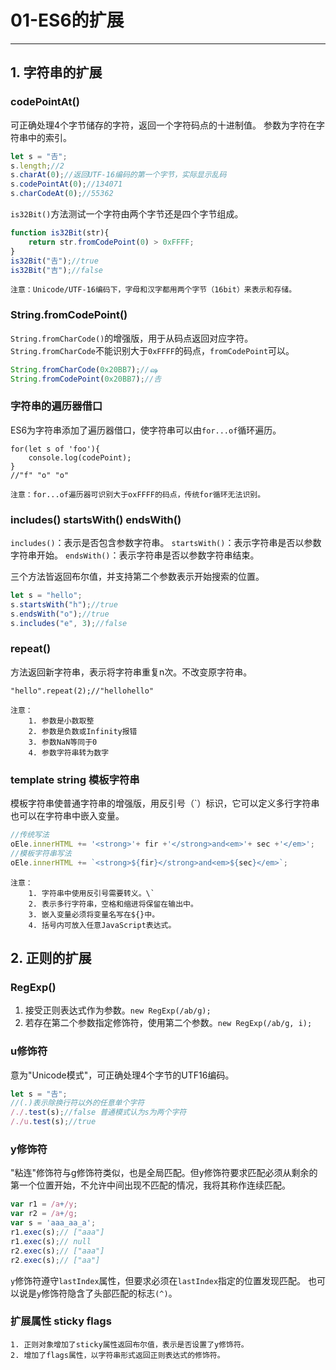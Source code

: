 ﻿# 01-ES6的扩展

---


## 1. 字符串的扩展
### codePointAt()
可正确处理4个字节储存的字符，返回一个字符码点的十进制值。
参数为字符在字符串中的索引。
```javascript
let s = "𠮷";
s.length;//2
s.charAt(0);//返回UTF-16编码的第一个字节，实际显示乱码
s.codePointAt(0);//134071
s.charCodeAt(0);//55362
```
`is32Bit()`方法测试一个字符由两个字节还是四个字节组成。
```javascript
function is32Bit(str){
    return str.fromCodePoint(0) > 0xFFFF;
}
is32Bit("𠮷");//true
is32Bit("吉");//false
```
    注意：Unicode/UTF-16编码下，字母和汉字都用两个字节（16bit）来表示和存储。
### String.fromCodePoint()
`String.fromCharCode()`的增强版，用于从码点返回对应字符。`String.fromCharCode`不能识别大于`0xFFFF`的码点，`fromCodePoint`可以。
```javascript
String.fromCharCode(0x20BB7);//ஷ
String.fromCodePoint(0x20BB7);//𠮷
```
### 字符串的遍历器借口
ES6为字符串添加了遍历器借口，使字符串可以由`for...of`循环遍历。
```
for(let s of 'foo'){
    console.log(codePoint);
}
//"f" "o" "o"
```
    注意：for...of遍历器可识别大于oxFFFF的码点，传统for循环无法识别。
### includes()  startsWith()  endsWith()
`includes()`：表示是否包含参数字符串。
`startsWith()`：表示字符串是否以参数字符串开始。
`endsWith()`：表示字符串是否以参数字符串结束。

三个方法皆返回布尔值，并支持第二个参数表示开始搜索的位置。
```javascript
let s = "hello";
s.startsWith("h");//true
s.endsWith("o");//true
s.includes("e", 3);//false
```
### repeat()
方法返回新字符串，表示将字符串重复n次。不改变原字符串。
```
"hello".repeat(2);//"hellohello"
```

    注意：
        1. 参数是小数取整
        2. 参数是负数或Infinity报错
        3. 参数NaN等同于0
        4. 参数字符串转为数字
### template string 模板字符串
模板字符串使普通字符串的增强版，用反引号（`）标识，它可以定义多行字符串也可以在字符串中嵌入变量。
```javascript
//传统写法
oEle.innerHTML += '<strong>'+ fir +'</strong>and<em>'+ sec +'</em>';
//模板字符串写法
oEle.innerHTML += `<strong>${fir}</strong>and<em>${sec}</em>`;
```
    注意：
        1. 字符串中使用反引号需要转义。\`
        2. 表示多行字符串，空格和缩进将保留在输出中。
        3. 嵌入变量必须将变量名写在${}中。
        4. 括号内可放入任意JavaScript表达式。
        
## 2. 正则的扩展
### RegExp()
1. 接受正则表达式作为参数。`new RegExp(/ab/g);`
2. 若存在第二个参数指定修饰符，使用第二个参数。`new RegExp(/ab/g, i);`
### u修饰符
意为"Unicode模式"，可正确处理4个字节的UTF16编码。
```javascript
let s = "𠮷";
//(.)表示除换行符以外的任意单个字符
/./.test(s);//false 普通模式认为s为两个字符
/./u.test(s);//true
```
### y修饰符
"粘连"修饰符与g修饰符类似，也是全局匹配。但y修饰符要求匹配必须从剩余的第一个位置开始，不允许中间出现不匹配的情况，我将其称作连续匹配。
```javascript
var r1 = /a+/y; 
var r2 = /a+/g;
var s = 'aaa_aa_a'; 
r1.exec(s);// ["aaa"]
r1.exec(s);// null
r2.exec(s);// ["aaa"]
r2.exec(s);// ["aa"]
```
`y`修饰符遵守`lastIndex`属性，但要求必须在`lastIndex`指定的位置发现匹配。
也可以说是`y`修饰符隐含了头部匹配的标志`(^)`。
### 扩展属性 sticky  flags
    1. 正则对象增加了sticky属性返回布尔值，表示是否设置了y修饰符。
    2. 增加了flags属性，以字符串形式返回正则表达式的修饰符。
    
